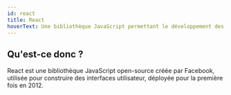 ```yaml
---
id: react
title: React
hoverText: Une bibliothèque JavaScript permettant le développement des interfaces utilisateur interactives dans des applications web.
---
```


## Qu'est-ce donc ?

React est une bibliothèque JavaScript open-source créée par Facebook, utilisée pour construire des interfaces utilisateur, déployée pour la première fois en 2012.
